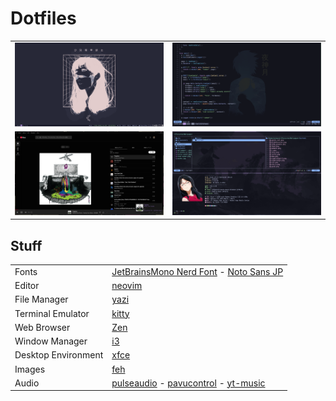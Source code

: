 # Dotfiles

|                                              |                                         |
| -------------------------------------------- | --------------------------------------- |
| ![wallpaper](./Pictures/wallpaper-sshot.png) | ![nvim](./Pictures/nvim-sshot.png)      |
| ![yt-music](./Pictures/yt-music-sshot.png)   | ![terminal](./Pictures/kitty-sshot.png) |

## Stuff

|                     |                                                                                                                                                                                                    |
| ------------------- | -------------------------------------------------------------------------------------------------------------------------------------------------------------------------------------------------- |
| Fonts               | [JetBrainsMono Nerd Font](https://www.programmingfonts.org/#jetbrainsmono) - [Noto Sans JP](https://fonts.google.com/noto/specimen/Noto+Sans+JP)                                                   |
| Editor              | [neovim](https://neovim.io/)                                                                                                                                                                       |
| File Manager        | [yazi](https://yazi-rs.github.io/)                                                                                                                                                                 |
| Terminal Emulator   | [kitty](https://sw.kovidgoyal.net/kitty/)                                                                                                                                                          |
| Web Browser         | [Zen](https://zen-browser.app/)                                                                                                                                                                    |
| Window Manager      | [i3](https://i3wm.org/)                                                                                                                                                                            |
| Desktop Environment | [xfce](https://www.xfce.org/)                                                                                                                                                                      |
| Images              | [feh](https://feh.finalrewind.org/)                                                                                                                                                                |
| Audio               | [pulseaudio](https://www.freedesktop.org/wiki/Software/PulseAudio/) - [pavucontrol](https://freedesktop.org/software/pulseaudio/pavucontrol/) - [yt-music](https://github.com/th-ch/youtube-music) |
